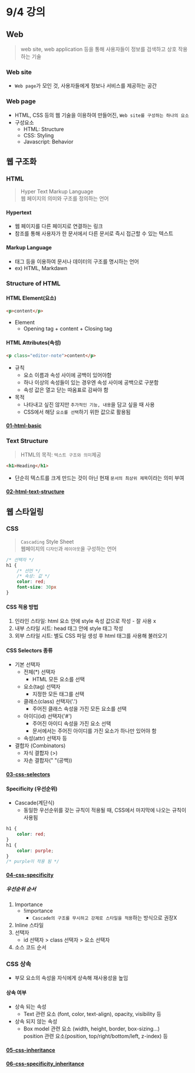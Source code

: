 # 9/4 강의
## Web
> web site, web application 등을 통해 사용자들이 정보를 검색하고 상호 작용하는 기술
### Web site
- `Web page`가 모인 것, 사용자들에게 정보나 서비스를 제공하는 공간
### Web page
- HTML, CSS 등의 웹 기술을 이용하여 만들어진, `Web site를 구성하는 하나의 요소`
- 구성요소
  - HTML: Structure
  - CSS: Styling
  - Javascript: Behavior

## 웹 구조화
### HTML
> Hyper Text Markup Language<br/>
> 웹 페이지의 의미와 구조를 정의하는 언어
#### Hypertext
- 웹 페이지를 다른 페이지로 연결하는 링크
- 참조를 통해 사용자가 한 문서에서 다른 문서로 즉시 접근할 수 있는 텍스트
#### Markup Language
- 태그 등을 이용하여 문서나 데이터의 구조를 명시하는 언어
- ex) HTML, Markdawn

### Structure of HTML
#### HTML Element(요소)
```html
<p>content</p>
```
- Element
    - Opening tag + content + Closing tag
#### HTML Attributes(속성)
```html
<p class="editor-note">content</p>
```
- 규칙
    - 요소 이름과 속성 사이에 공백이 있어야함
    - 하나 이상의 속성들이 있는 경우엔 속성 사이에 공백으로 구분함
    - 속성 값은 열고 닫는 따옴표로 감싸야 함
- 목적
    - 나타내고 싶진 않지만 `추가적인 기능, 내용`을 담고 싶을 때 사용
    - CSS에서 해당 `요소를 선택`하기 위한 값으로 활용됨
#### [01-html-basic](../01-fundamentals-of-html-css/01-html-basic.html)
### Text Structure
> HTML의 목적: `텍스트 구조와 의미`제공
```html
<h1>Heading</h1>
```
- 단순히 텍스트를 크게 만드는 것이 아닌 현재 `문서의 최상위 제목`이라는 의미 부여
#### [02-html-text-structure](../01-fundamentals-of-html-css/02-html-text-structure.html)
## 웹 스타일링
### CSS
> `Cascading` Style Sheet<br/>
> 웹페이지의 `디자인`과 `레이아웃`을 구성하는 언어
```css
/* 선택자 */
h1 {
    /* 선언 */
    /* 속성: 값 */
    color: red;
    font-size: 30px
}
```
#### CSS 적용 방법
1. 인라인 스타일: html 요소 안에 style 속성 값으로 작성 - 잘 사용 x
2. 내부 스타일 시트: head 태그 안에 style 태그 작성
3. 외부 스타일 시트: 별도 CSS 파일 생성 후 html 태그를 사용해 불러오기
#### CSS Selectors 종류
- 기본 선택자
  - 전체(*) 선택자
    - HTML 모든 요소를 선택
  - 요소(tag) 선택자
    - 지정한 모든 태그를 선택
  - 클래스(class) 선택자('.')
    - 주어진 클래스 속성을 가진 모든 요소를 선택
  - 아이디(id) 선택자('#')
    - 주어진 아이디 속성을 가진 요소 선택
    - 문서에서는 주어진 아이디를 가진 요소가 하나만 있어야 함
  - 속성(attr) 선택자 등
- 결합자 (Combinators)
  - 자식 결합자 (>)
  - 자손 결합자(" "(공백))
#### [03-css-selectors](../01-fundamentals-of-html-css/03-css-selectors.html)
#### Specificity (우선순위)
- Cascade(계단식)  
  - 동일한 우선순위를 갖는 규칙이 적용될 때, CSS에서 마지막에 나오는 규칙이 사용됨
```css
h1 {
    color: red;
}
h1 {
    color: purple;
}
/* purple이 적용 됨 */
```
#### [04-css-specificity](../01-fundamentals-of-html-css/04-css-specificity.html)
##### 우선순위 순서
1. Importance
    - !importance
        - `Cascade의 구조를 무시하고 강제로 스타일을 적용`하는 방식으로 권장X
2. Inline 스타일
3. 선택자
    - id 선택자 > class 선택자 > 요소 선택자
4. 소스 코드 순서
### CSS 상속
- 부모 요소의 속성을 자식에게 상속해 재사용성을 높임
#### 상속 여부
- 상속 되는 속성
  - Text 관련 요소 (font, color, text-align), opacity, visibility 등
- 상속 되지 않는 속성
  - Box model 관련 요소 (width, height, border, box-sizing...)<br>
  position 관련 요소(position, top/right/bottom/left, z-index) 등
#### [05-css-inheritance](../01-fundamentals-of-html-css/05-css-inheritance.html)
#### [06-css-specificity_inheritance](../01-fundamentals-of-html-css/06-css-specificity_inheritance.html)
